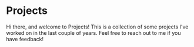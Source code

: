 # Projects

Hi there, and welcome to Projects! This is a collection of some projects I've worked on in the last couple of years. Feel free to reach out to me if you have feedback!
